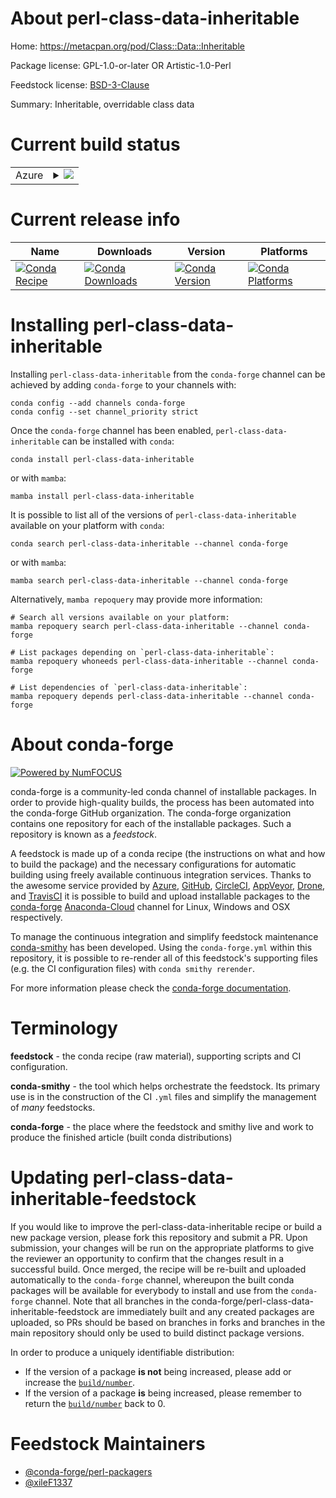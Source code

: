 About perl-class-data-inheritable
=================================

Home: https://metacpan.org/pod/Class::Data::Inheritable

Package license: GPL-1.0-or-later OR Artistic-1.0-Perl

Feedstock license: [BSD-3-Clause](https://github.com/conda-forge/perl-class-data-inheritable-feedstock/blob/main/LICENSE.txt)

Summary: Inheritable, overridable class data

Current build status
====================


<table>
    
  <tr>
    <td>Azure</td>
    <td>
      <details>
        <summary>
          <a href="https://dev.azure.com/conda-forge/feedstock-builds/_build/latest?definitionId=18097&branchName=main">
            <img src="https://dev.azure.com/conda-forge/feedstock-builds/_apis/build/status/perl-class-data-inheritable-feedstock?branchName=main">
          </a>
        </summary>
        <table>
          <thead><tr><th>Variant</th><th>Status</th></tr></thead>
          <tbody><tr>
              <td>linux_64</td>
              <td>
                <a href="https://dev.azure.com/conda-forge/feedstock-builds/_build/latest?definitionId=18097&branchName=main">
                  <img src="https://dev.azure.com/conda-forge/feedstock-builds/_apis/build/status/perl-class-data-inheritable-feedstock?branchName=main&jobName=linux&configuration=linux%20linux_64_" alt="variant">
                </a>
              </td>
            </tr><tr>
              <td>osx_64</td>
              <td>
                <a href="https://dev.azure.com/conda-forge/feedstock-builds/_build/latest?definitionId=18097&branchName=main">
                  <img src="https://dev.azure.com/conda-forge/feedstock-builds/_apis/build/status/perl-class-data-inheritable-feedstock?branchName=main&jobName=osx&configuration=osx%20osx_64_" alt="variant">
                </a>
              </td>
            </tr>
          </tbody>
        </table>
      </details>
    </td>
  </tr>
</table>

Current release info
====================

| Name | Downloads | Version | Platforms |
| --- | --- | --- | --- |
| [![Conda Recipe](https://img.shields.io/badge/recipe-perl--class--data--inheritable-green.svg)](https://anaconda.org/conda-forge/perl-class-data-inheritable) | [![Conda Downloads](https://img.shields.io/conda/dn/conda-forge/perl-class-data-inheritable.svg)](https://anaconda.org/conda-forge/perl-class-data-inheritable) | [![Conda Version](https://img.shields.io/conda/vn/conda-forge/perl-class-data-inheritable.svg)](https://anaconda.org/conda-forge/perl-class-data-inheritable) | [![Conda Platforms](https://img.shields.io/conda/pn/conda-forge/perl-class-data-inheritable.svg)](https://anaconda.org/conda-forge/perl-class-data-inheritable) |

Installing perl-class-data-inheritable
======================================

Installing `perl-class-data-inheritable` from the `conda-forge` channel can be achieved by adding `conda-forge` to your channels with:

```
conda config --add channels conda-forge
conda config --set channel_priority strict
```

Once the `conda-forge` channel has been enabled, `perl-class-data-inheritable` can be installed with `conda`:

```
conda install perl-class-data-inheritable
```

or with `mamba`:

```
mamba install perl-class-data-inheritable
```

It is possible to list all of the versions of `perl-class-data-inheritable` available on your platform with `conda`:

```
conda search perl-class-data-inheritable --channel conda-forge
```

or with `mamba`:

```
mamba search perl-class-data-inheritable --channel conda-forge
```

Alternatively, `mamba repoquery` may provide more information:

```
# Search all versions available on your platform:
mamba repoquery search perl-class-data-inheritable --channel conda-forge

# List packages depending on `perl-class-data-inheritable`:
mamba repoquery whoneeds perl-class-data-inheritable --channel conda-forge

# List dependencies of `perl-class-data-inheritable`:
mamba repoquery depends perl-class-data-inheritable --channel conda-forge
```


About conda-forge
=================

[![Powered by
NumFOCUS](https://img.shields.io/badge/powered%20by-NumFOCUS-orange.svg?style=flat&colorA=E1523D&colorB=007D8A)](https://numfocus.org)

conda-forge is a community-led conda channel of installable packages.
In order to provide high-quality builds, the process has been automated into the
conda-forge GitHub organization. The conda-forge organization contains one repository
for each of the installable packages. Such a repository is known as a *feedstock*.

A feedstock is made up of a conda recipe (the instructions on what and how to build
the package) and the necessary configurations for automatic building using freely
available continuous integration services. Thanks to the awesome service provided by
[Azure](https://azure.microsoft.com/en-us/services/devops/), [GitHub](https://github.com/),
[CircleCI](https://circleci.com/), [AppVeyor](https://www.appveyor.com/),
[Drone](https://cloud.drone.io/welcome), and [TravisCI](https://travis-ci.com/)
it is possible to build and upload installable packages to the
[conda-forge](https://anaconda.org/conda-forge) [Anaconda-Cloud](https://anaconda.org/)
channel for Linux, Windows and OSX respectively.

To manage the continuous integration and simplify feedstock maintenance
[conda-smithy](https://github.com/conda-forge/conda-smithy) has been developed.
Using the ``conda-forge.yml`` within this repository, it is possible to re-render all of
this feedstock's supporting files (e.g. the CI configuration files) with ``conda smithy rerender``.

For more information please check the [conda-forge documentation](https://conda-forge.org/docs/).

Terminology
===========

**feedstock** - the conda recipe (raw material), supporting scripts and CI configuration.

**conda-smithy** - the tool which helps orchestrate the feedstock.
                   Its primary use is in the construction of the CI ``.yml`` files
                   and simplify the management of *many* feedstocks.

**conda-forge** - the place where the feedstock and smithy live and work to
                  produce the finished article (built conda distributions)


Updating perl-class-data-inheritable-feedstock
==============================================

If you would like to improve the perl-class-data-inheritable recipe or build a new
package version, please fork this repository and submit a PR. Upon submission,
your changes will be run on the appropriate platforms to give the reviewer an
opportunity to confirm that the changes result in a successful build. Once
merged, the recipe will be re-built and uploaded automatically to the
`conda-forge` channel, whereupon the built conda packages will be available for
everybody to install and use from the `conda-forge` channel.
Note that all branches in the conda-forge/perl-class-data-inheritable-feedstock are
immediately built and any created packages are uploaded, so PRs should be based
on branches in forks and branches in the main repository should only be used to
build distinct package versions.

In order to produce a uniquely identifiable distribution:
 * If the version of a package **is not** being increased, please add or increase
   the [``build/number``](https://docs.conda.io/projects/conda-build/en/latest/resources/define-metadata.html#build-number-and-string).
 * If the version of a package **is** being increased, please remember to return
   the [``build/number``](https://docs.conda.io/projects/conda-build/en/latest/resources/define-metadata.html#build-number-and-string)
   back to 0.

Feedstock Maintainers
=====================

* [@conda-forge/perl-packagers](https://github.com/conda-forge/perl-packagers/)
* [@xileF1337](https://github.com/xileF1337/)

